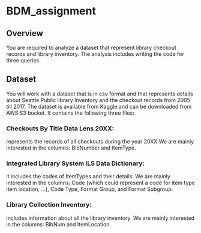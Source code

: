 # BDM_assignment

## Overview

You are required to analyze a dataset that represent library checkout records and library inventory.
The analysis includes writing the code for three queries.

## Dataset
You will work with a dataset that is in csv format and that represents details about Seattle Public
library Inventory and the checkout records from 2005 till 2017. The dataset is available from
Kaggle and can be downloaded from AWS S3 bucket. It contains the following three files:

### Checkouts By Title Data Lens 20XX: 
represents the records of all checkouts during the year
20XX.We are mainly interested in the columns: BibNumber and ItemType.
### Integrated Library System ILS Data Dictionary: 
it includes the codes of ItemTypes and their
details. We are mainly interested in the columns: Code (which could represent a code for
item type item location, ...), Code Type, Format Group, and Format Subgroup.
### Library Collection Inventory: 
includes information about all the library inventory. We are
mainly interested in the columns: BibNum and ItemLocation.
